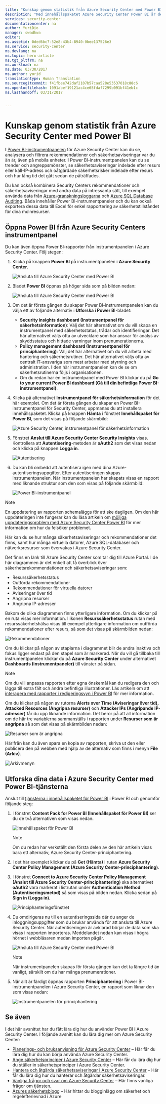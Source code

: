 ```yaml
---
title: "Kunskap genom statistik från Azure Security Center med Power BI | Microsoft Docs"
description: "Med innehållspaketet Azure Security Center Power BI är det lätt att hitta säkerhetsaviseringar, rekommendationer, angripna resurser och trender utifrån en datamängd som är särskilt anpassad efter dina rapporteringsbehov."
services: security-center
documentationcenter: na
author: YuriDio
manager: swadhwa
editor: 
ms.assetid: 0ded6bc7-52e8-43b4-8940-0bee137526e3
ms.service: security-center
ms.devlang: na
ms.topic: hero-article
ms.tgt_pltfrm: na
ms.workload: na
ms.date: 03/30/2017
ms.author: yurid
translationtype: Human Translation
ms.sourcegitcommit: f41fbee742daf2107b57caa528e53537018c88c6
ms.openlocfilehash: 1091abef19121ac4ce65fdaf7299b091bf41eb1c
ms.lasthandoff: 03/31/2017


---
```

# <a name="get-insights-from-azure-security-center-data-with-power-bi"></a>Kunskap genom statistik från Azure Security Center med Power BI
I [Power BI-instrumentpanelen](http://aka.ms/azure-security-center-power-bi) för Azure Security Center kan du se, analysera och filtrera rekommendationer och säkerhetsaviseringar var du än är, även på mobila enheter. I Power BI-instrumentpanelen kan du se trender och angreppsmönster, se säkerhetsaviseringar indelade efter resurs eller käll-IP-adress och oåtgärdade säkerhetsrisker indelade efter resurs och hur lång tid det gått sedan de påträffades.

Du kan också kombinera Security Centers rekommendationer och säkerhetsaviseringar med andra data på intressanta sätt, till exempel använda data från [Azure-granskningsloggarna](https://powerbi.microsoft.com/blog/monitor-azure-audit-logs-with-power-bi/) och [Azure SQL Database Auditing](https://powerbi.microsoft.com/blog/monitor-your-azure-sql-database-auditing-activity-with-power-bi/). Båda innehåller Power BI-instrumentpaneler och du kan också exportera dessa data till Excel för enkel rapportering av säkerhetstillståndet för dina molnresurser.

## <a name="using-azure-security-center-dashboard-to-access-power-bi"></a>Öppna Power BI från Azure Security Centers instrumentpanel
Du kan även öppna Power BI-rapporter från instrumentpanelen i Azure Security Center. Följ stegen:

1. Klicka på knappen **Power BI** på instrumentpanelen i **Azure Security Center**.

    ![Ansluta till Azure Security Center med Power BI](./media/security-center-powerbi/security-center-powerbi-fig1-new10-2017.png)
2. Bladet **Power BI** öppnas på höger sida som på bilden nedan:

    ![Ansluta till Azure Security Center med Power BI](./media/security-center-powerbi/security-center-powerbi-fig1-new11-2017.png)
3. Om det är första gången du skapar Power BI-instrumentpanelen kan du välja ett av följande alternativ i **Utforska i Power BI**-bladet:

   * **Security insights dashboard (Instrumentpanel för säkerhetsinformation)**: Välj det här alternativet om du vill skapa en instrumentpanel med säkerhetsstatus, trådar och identifieringar. Det här alternativet väljs ofta av utvecklare som har ansvar för analys av skyddsstatus och hittade varningar inom prenumerationerna.
   * **Policy management dashboard (Instrumentpanel för principhantering)**: Välj det här alternativet om du vill arbeta med hantering och säkerhetsrutiner.  Det här alternativet väljs ofta av centralt IT-ansvariga som mest arbetar med styrning och administration. I den här instrumentpanelen kan de se om säkerhetsrutinerna följs i organisationen.
   * Om du redan har en instrumentpanel med Power BI klickar du på **Go to your current Power BI dashboard (Gå till din befintliga Power BI-instrumentpanel)**.
4. Klicka på alternativet **Instrumentpanel för säkerhetsinformation** för det här exemplet. Om det är första gången du skapar en Power BI-instrumentpanel för Security Center, uppmanas du att installera innehållspaketet. Klicka på knappen **Hämta** i fönstret **Innehållspaket för Power BI**, som det visas på följande skärmbild:

    ![Azure Security Center, instrumentpanel för säkerhetsinformation](./media/security-center-powerbi/security-center-powerbi-fig1-new3.png)
5. Fönstret **Anslut till Azure Security Center Security Insights** visas. Kontrollera att **Autentisering**-metoden är **oAuth2** som det visas nedan och klicka på knappen **Logga in**.

    ![Autentisering](./media/security-center-powerbi/security-center-powerbi-fig1-new4.png)
6. Du kan bli ombedd att autentisera igen med dina Azure-autentiseringsuppgifter. Efter autentiseringen skapas instrumentpanelen. När instrumentpanelen har skapats visas en rapport med liknande struktur som den som visas på följande skärmbild:

    ![Power BI-instrumentpanel](./media/security-center-powerbi/security-center-powerbi-fig1-new5.png)

> [!NOTE]
> En uppdatering av rapporten schemaläggs för att ske dagligen. Om den här uppdateringen inte fungerar kan du läsa artikeln om [möjliga uppdateringsproblem med Azure Security Center Power BI](https://blogs.msdn.microsoft.com/azuresecurity/2016/04/07/azure-security-center-power-bi-refresh-fails/) för mer information om hur du felsöker problemet.
>
>

Här kan du se hur många säkerhetsaviseringar och rekommendationer det finns, samt hur många virtuella datorer, Azure SQL-databaser och nätverksresurser som övervakas i Azure Security Center.

Det finns en länk till Azure Security Center som tar dig till Azure Portal. I de här diagrammen är det enkelt att få överblick över säkerhetsrekommendationer och säkerhetsaviseringar som:

* Resurssäkerhetsstatus
* Outförda rekommendationer
* Rekommendationer för virtuella datorer
* Aviseringar över tid
* Angripna resurser
* Angripna IP-adresser

Bakom de olika diagrammen finns ytterligare information. Om du klickar på en ruta visas mer information. I ikonen **Resurssäkerhetsstatus** rutan med resurssäkerhetshälsa visas till exempel ytterligare information om outförda rekommendationer efter resurs, så som det visas på skärmbilden nedan:

![Rekommendationer](./media/security-center-powerbi/security-center-powerbi-fig1-new6.png)

Om du klickar på någon av staplarna i diagrammet blir de andra inaktiva och fokus ligger endast på den stapel som är markerad. När du vill gå tillbaka till instrumentpanelen klickar du på **Azure Security Center** under alternativet **Dashboards (Instrumentpaneler)** till vänster på sidan.

> [!NOTE]
> Om du vill anpassa rapporten efter egna önskemål kan du redigera den och lägga till extra fält och ändra befintliga illustrationer. Läs artikeln om att [interagera med rapporter i redigeringsvyn i Power BI](https://powerbi.microsoft.com/documentation/powerbi-service-interact-with-a-report-in-editing-view/) för mer information.
>
>

Om du klickar på någon av rutorna **Alerts over Time (Aviseringar över tid), Attacked Resources (Angripna resurser)** och **Attacker IPs (Angripande IP-adresser)** får du upp liknande information. Det beror på att all information om de här tre variablerna sammanställs i rapporten under **Resurser som är angripna** så som det visas på skärmbilden nedan:

![Resurser som är angripna](./media/security-center-powerbi/security-center-powerbi-fig1-new7.png)

Härifrån kan du även spara en kopia av rapporten, skriva ut den eller publicera den på webben med hjälp av de alternativ som finns i menyn **File (Arkiv)**.

![Arkivmenyn](./media/security-center-powerbi/security-center-powerbi-fig8.png)

## <a name="exploring-your-azure-security-center-data-with-power-bi-services"></a>Utforska dina data i Azure Security Center med Power BI-tjänsterna
Anslut till [tjänsterna i innehållspaketet för Power BI](https://msit.powerbi.com/groups/me/getdata/services) i Power BI och genomför följande steg:

1. I fönstret **Content Pack for Power BI (Innehållspaket för Power BI)** ser du de två alternativen som visas nedan.

    ![Innehållspaket för Power BI](./media/security-center-powerbi/security-center-powerbi-fig1-new.png)

   > [!NOTE]
   > Om du redan har verkställt den första delen av den här artikeln visas bara ett alternativ, Azure Security Center-principhantering.
   >
   >
2. I det här exemplet klickar du på **Get (Hämta)** i rutan **Azure Security Center Policy Management (Azure Security Center-principhantering)**.
3. I fönstret **Connect to Azure Security Center Policy Management (Anslut till Azure Security Center-principhantering)** ska alternativet **oAuth2** vara markerat i listrutan under **Authentication Method (Autentiseringsmetod)** så som visas på bilden nedan. Klicka sedan på **Sign in (Logga in)**.

    ![Principhanteringsfönstret](./media/security-center-powerbi/security-center-powerbi-fig1-new8.png)
4. Du omdirigeras nu till en autentiseringssida där du anger de inloggningsuppgifter som du brukar använda för att ansluta till Azure Security Center. När autentiseringen är avklarad börjar de data som ska visas i rapporten importeras. Meddelandet nedan kan visas i högra hörnet i webbläsaren medan importen pågår.

    ![Ansluta till Azure Security Center med Power BI](./media/security-center-powerbi/security-center-powerbi-fig4.png)

   > [!NOTE]
   > När instrumentpanelen skapas för första gången kan det ta längre tid än vanligt, särskilt om du har många prenumerationer.
   >
   >
5. När allt är färdigt öppnas rapporten **Principhantering** i Power BI-instrumentpanelen i Azure Security Center, en rapport som liknar den som visas nedan:

    ![Instrumentpanelen för principhantering](./media/security-center-powerbi/security-center-powerbi-fig1-new9.png)

## <a name="see-also"></a>Se även
I det här avsnittet har du fått lära dig hur du använder Power BI i Azure Security Center. I följande avsnitt kan du lära dig mer om Azure Security Center:

* [Planerings- och bruksanvisning för Azure Security Center](security-center-planning-and-operations-guide.md) – Här får du lära dig hur du kan börja använda Azure Security Center.
* [Ange säkerhetsprinciper i Azure Security Center](security-center-policies.md) – Här får du lära dig hur du ställer in säkerhetsprinciper i Azure Security Center.
* [Hantera och åtgärda säkerhetsaviseringar i Azure Security Center](security-center-managing-and-responding-alerts.md) – Här får du lära dig hur du hanterar och åtgärdar säkerhetsaviseringar.
* [Vanliga frågor och svar om Azure Security Center](security-center-faq.md) – Här finns vanliga frågor om tjänsten.
* [Azures säkerhetsblogg](http://blogs.msdn.com/b/azuresecurity/) – Här hittar du blogginlägg om säkerhet och regelefterlevnad i Azure

